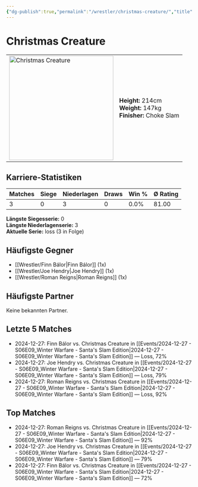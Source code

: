 ```yaml
---
{"dg-publish":true,"permalink":"/wrestler/christmas-creature/","title":"Christmas Creature","tags":["wrestler"],"noteIcon":""}
---
```



# Christmas Creature

<table>
        <tr>
        <td><img src="https://github.com/CptSpaulding1980/choke-slam-wrestling/releases/download/images/Christmas_Creature.png" width="280" alt="Christmas Creature"></td>
        <td>
        <b>Height:</b> 214cm<br>
        <b>Weight:</b> 147kg<br>
        <b>Finisher:</b> Choke Slam<br>
        </td>
        </tr>
        </table>
        

## Karriere-Statistiken

| Matches | Siege | Niederlagen | Draws | Win % | Ø Rating |
|---------|-------|-------------|-------|-------|-----------|
| 3 | 0 | 3 | 0 | 0.0% | 81.00 |

**Längste Siegesserie:** 0<br>**Längste Niederlagenserie:** 3<br>**Aktuelle Serie:** loss (3 in Folge)


## Häufigste Gegner
- [[Wrestler/Finn Bálor\|Finn Bálor]] (1x)
- [[Wrestler/Joe Hendry\|Joe Hendry]] (1x)
- [[Wrestler/Roman Reigns\|Roman Reigns]] (1x)

## Häufigste Partner
Keine bekannten Partner.

## Letzte 5 Matches
- 2024-12-27: Finn Bálor vs. Christmas Creature in [[Events/2024-12-27 - S06E09_Winter Warfare - Santa's Slam Edition\|2024-12-27 - S06E09_Winter Warfare - Santa's Slam Edition]] — Loss, 72%
- 2024-12-27: Joe Hendry vs. Christmas Creature in [[Events/2024-12-27 - S06E09_Winter Warfare - Santa's Slam Edition\|2024-12-27 - S06E09_Winter Warfare - Santa's Slam Edition]] — Loss, 79%
- 2024-12-27: Roman Reigns vs. Christmas Creature in [[Events/2024-12-27 - S06E09_Winter Warfare - Santa's Slam Edition\|2024-12-27 - S06E09_Winter Warfare - Santa's Slam Edition]] — Loss, 92%

## Top Matches
- 2024-12-27: Roman Reigns vs. Christmas Creature in [[Events/2024-12-27 - S06E09_Winter Warfare - Santa's Slam Edition\|2024-12-27 - S06E09_Winter Warfare - Santa's Slam Edition]] — 92%
- 2024-12-27: Joe Hendry vs. Christmas Creature in [[Events/2024-12-27 - S06E09_Winter Warfare - Santa's Slam Edition\|2024-12-27 - S06E09_Winter Warfare - Santa's Slam Edition]] — 79%
- 2024-12-27: Finn Bálor vs. Christmas Creature in [[Events/2024-12-27 - S06E09_Winter Warfare - Santa's Slam Edition\|2024-12-27 - S06E09_Winter Warfare - Santa's Slam Edition]] — 72%
